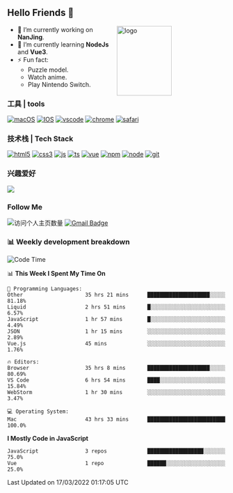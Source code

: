 ## Hello Friends 👋

<img src="https://github-readme-stats.vercel.app/api?username=Eugeniocode&show_icons=true&theme=vue" alt="logo" height="160" align="right" width="50%" />

- 🔭 I’m currently working on **NanJing**.
- 🌱 I’m currently learning **NodeJs** and **Vue3**.
- ⚡ Fun fact: 
  - Puzzle model.
  - Watch anime.
  - Play Nintendo Switch.



### 工具 | tools

[![macOS](https://img.shields.io/badge/PC-Macbookpro-success?style=flat-square&logo=apple&logoColor=ffffff)]()
[![IOS](https://img.shields.io/badge/MOBILE-iPhone-ff69b4?style=flat-square&logo=apple&logoColor=ffffff)]()
[![vscode](https://img.shields.io/badge/IED-Visual%20Studio%20Code-blue?style=flat-square&logo=visualstudiocode&logoColor=ffffff)]()
[![chrome](https://img.shields.io/badge/BROWSER-Chrome-orange?style=flat-square&logo=googlechrome&logoColor=ffffff)]()
[![safari](https://img.shields.io/badge/BROWSER-Safari-yellow?style=flat-square&logo=safari&logoColor=ffffff)]()

### 技术栈 | Tech Stack
[![html5](https://img.shields.io/badge/-HTML5-F16528?style=flat-square&logo=html5&logoColor=ffffff)]()
[![css3](https://img.shields.io/badge/-CSS3-3699D5?style=flat-square&logo=css3&logoColor=ffffff)]()
[![js](https://img.shields.io/badge/-Javascript-F0DA50?style=flat-square&logo=javascript&logoColor=ffffff)]()
[![ts](https://img.shields.io/badge/-Typescript-083061?style=flat-square&logo=typescript&logoColor=ffffff)]()
[![vue](https://img.shields.io/badge/-Vue.js-3DB784?style=flat-square&logo=vuedotjs&logoColor=ffffff)]()
[![npm](https://img.shields.io/badge/-NPM-CD3939?style=flat-square&logo=npm&logoColor=ffffff)]()
[![node](https://img.shields.io/badge/-Node.js-80BD00?style=flat-square&logo=nodedotjs&logoColor=ffffff)]()
[![git](https://img.shields.io/badge/-Git-F05133?style=flat-square&logo=git&logoColor=ffffff)]()

### 兴趣爱好

![](https://img.shields.io/badge/-Nintendo%20Switch-e60012?style=flat-square&logo=nintendo%20switch&logoColor=ffffff)

### Follow Me
![访问个人主页数量](https://komarev.com/ghpvc/?username=Eugeniocode&color=blue)
[![Gmail Badge](https://img.shields.io/badge/mail-eugeniocode@yeah.net-blue?style=flat&logo=Gmail&logoColor=white&link=mailto:eugeniocode@yeah.net)](mailto:eugeniocode@yeah.net)


### 📊 Weekly development breakdown
<!--START_SECTION:waka-->
![Code Time](http://img.shields.io/badge/Code%20Time-286%20hrs%2057%20mins-blue)

📊 **This Week I Spent My Time On** 

```text
💬 Programming Languages: 
Other                    35 hrs 21 mins      ████████████████████░░░░░   81.18% 
Liquid                   2 hrs 51 mins       █░░░░░░░░░░░░░░░░░░░░░░░░   6.57% 
JavaScript               1 hr 57 mins        █░░░░░░░░░░░░░░░░░░░░░░░░   4.49% 
JSON                     1 hr 15 mins        ░░░░░░░░░░░░░░░░░░░░░░░░░   2.89% 
Vue.js                   45 mins             ░░░░░░░░░░░░░░░░░░░░░░░░░   1.76%

🔥 Editors: 
Browser                  35 hrs 8 mins       ████████████████████░░░░░   80.69% 
VS Code                  6 hrs 54 mins       ████░░░░░░░░░░░░░░░░░░░░░   15.84% 
WebStorm                 1 hr 30 mins        ░░░░░░░░░░░░░░░░░░░░░░░░░   3.47%

💻 Operating System: 
Mac                      43 hrs 33 mins      █████████████████████████   100.0%

```

**I Mostly Code in JavaScript** 

```text
JavaScript               3 repos             ██████████████████░░░░░░░   75.0% 
Vue                      1 repo              ██████░░░░░░░░░░░░░░░░░░░   25.0%

```



 Last Updated on 17/03/2022 01:17:05 UTC
<!--END_SECTION:waka-->

